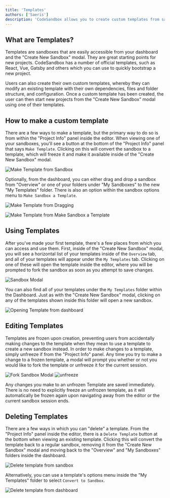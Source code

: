 ```yaml
---
title: 'Templates'
authors: ['Saeris']
description: 'CodeSandbox allows you to create custom templates from sandboxes'
---
```


## What are Templates?

Templates are sandboxes that are easily accessible from your dashboard and the "Create New Sandbox" modal. They are great starting points for new projects. CodeSandbox has a number of official templates, such as React, Vue, Gatsby and others which you can use to quickly bootstrap a new project.

Users can also create their own custom templates, whereby they can modify an existing template with their own dependencies, files and folder structure, and configuration. Once a custom template has been created, the user can then start new projects from the "Create New Sandbox" modal using one of their templates.

## How to make a custom template

There are a few ways to make a template, but the primary way to do so is from within the "Project Info" panel inside the editor. When viewing one of your sandboxes, you'll see a button at the bottom of the "Project Info" panel that says `Make Template`. Clicking on this will convert the sandbox to a template, which will freeze it and make it available inside of the "Create New Sandbox" modal.

![Make Template from Sandbox](./images/templates/1.gif)

Optionally, from the dashboard, you can either drag and drop a sandbox from "Overview" or one of your folders under "My Sandboxes" to the new "My Templates" folder. There is also an option within the sandbox options menu to `Make Sandbox a Template`.

![Make Template from Dragging](./images/templates/3.gif)

![Make Template from Make Sandbox a Template](./images/templates/2.gif)

## Using Templates

After you've made your first template, there's a few places from which you can access and use them. First, inside of the "Create New Sandbox" modal, you will see a horizontal list of your templates inside of the `Overview` tab, and all of your templates will appear under the `My Templates` tab. Clicking on one of these will open the template inside the editor, where you will be prompted to fork the sandbox as soon as you attempt to save changes.

![Sandbox Modal](./images/templates/4.gif)

You can also find all of your templates under the `My Templates` folder within the Dashboard. Just as with the "Create New Sandbox" modal, clicking on any of the templates shown inside this folder will open a new sandbox.

![Opening Template from dashboard](./images/templates/5.gif)

## Editing Templates

Templates are frozen upon creation, preventing users from accidentally making changes to the template when they mean to use a template to create a new sandbox instead. In order to make changes to a template, simply unfreeze if from the "Project Info" panel. Any time you try to make a change to a frozen template, a modal will prompt you whether or not you would like to fork the template or unfreeze it for the current session.

![Fork Sandbox Modal](./images/templates/6.gif)
![unfreeze](./images/templates/7.gif)

Any changes you make to an unfrozen Template are saved immediately. There is no need to explicitly freeze an unfrozen template, as it will automatically be frozen again upon navigating away from the editor or the current sandbox session ends.

## Deleting Templates

There are a few ways in which you can "delete" a template. From the "Project Info" panel inside the editor, there is a `Delete Template` button at the bottom when viewing an existing template. Clicking this will convert the template back to a regular sandbox, removing it from the "Create New Sandbox" modal and moving back to the "Overview" and "My Sandboxes" folders inside the dashboard.

![Delete template from sandbox](./images/templates/8.gif)

Alternatively, you can use a template's options menu inside the "My Templates" folder to select `Convert to Sandbox`.

![Delete template from dashboard](./images/templates/9.gif)
